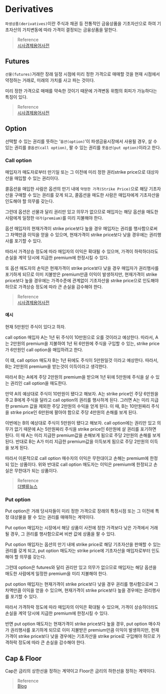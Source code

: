 # Derivatives
`파생상품(derivatives)`이란 주식과 채권 등 전통적인 금융상품을 기초자산으로 하여 기초자산의 가치변동에 따라 가격이 결정되는 금융상품을 말한다.

> Reference  
> [시사경제용어사전](https://www.moef.go.kr/sisa/dictionary/detail?idx=2718)

## Futures
`선물(futures)`거래란 장래 일정 시점에 미리 정한 가격으로 매매할 것을 현재 시점에서 약정하는 거래로, 미래의 가치를 사고 파는 것이다.

미리 정한 가격으로 매매를 약속한 것이기 때문에 가격변동 위험의 회피가 가능하다는 특징이 있다.

> Reference  
> [시사경제용어사전](https://www.moef.go.kr/sisa/dictionary/detail?idx=1437)

## Option
선택할 수 있는 권리를 뜻하는 ‘`옵션(option)`’이 파생금융시장에서 사용될 경우, 살 수 있는 권리를 `콜옵션(call option)`, 팔 수 있는 권리를 `풋옵션(put option)`이라고 한다.

### Call option
매입자가 매도자로부터 만기일 또는 그 이전에 미리 정한 권리strike price으로 대상자산을 매입할 수 있는 권리이다. 

콜옵션을 매입한 사람은 옵션의 만기 내에 `약정한 가격(Strike Price)`으로 해당 기초자산을 구매할 수 있는 권리를 갖게 되고, 콜옵션을 매도한 사람은 매입자에게 기초자산을 인도해야 할 의무를 갖는다. 

그런데 옵션은 선물과 달리 권리만 있고 의무가 없으므로 매입자는 해당 옵션을 매도한 사람에게 일정한 `대가(premium)`를 미리 지불해야 한다. 

옵션 매입자의 현재가격이 strike price보다 높을 경우 매입자는 권리를 행사함으로써 그 차액만큼 이익을 얻을 수 있으며, 현재가격이 strike price보다 낮을 경우에는 권리행사를 포기할 수 있다. 

따라서 가격상승 정도에 따라 매입자의 이익은 확대될 수 있으며, 가격이 하락하더라도 손실을 계약 당시에 지급한 premium에 한정시킬 수 있다. 

또 옵션 매도자의 손익은 현재가격이 strike price보다 낮을 경우 매입자가 권리행사를 포기하게 되므로 이미 지불받은 premium만큼 이익이 발생하지만, 현재가격이 strike price보다 높을 경우에는 가격수준에 관계없이 기초자산을 strike price으로 인도해야 하므로 가격상승 정도에 따라 큰 손실을 감수해야 한다.

> Reference  
> [시사경제용어사전](https://www.moef.go.kr/sisa/dictionary/detail?idx=2583)

#### 예시
현재 5만원인 주식이 있다고 하자.

call option 매입자 A는 1년 뒤 주식이 10만원으로 오를 것이라고 예상한다. 따라서, A는 2만원의 premium을 지불하여 1년 뒤 6만원에 주식을 구입할 수 있는, strike price가 6만원인 call option을 매입하려고 한다.

이 떄, call option 매도자 B는 1년 뒤에도 주식이 5만원일것 이라고 예상한다. 따라서, B는 2만원의 premium을 받는것이 이득이라고 생각한다. 

따라서 B는 A에게 주당 2만원의 premium을 받으며 1년 뒤에 5만원에 주식을 살 수 있는 권리인 call option을 매도한다.

만약 A의 예상대로 주식이 10만원이 됐다고 해보자. A는 strike price인 주당 6만원을 주고 B에게 주식을 달라고 call option의 권리를 행사하게 된다. 그러면 A는 미리 지급한 premium 값을 제외한 주당 2만원의 수익을 얻게 된다. 이 때, B는 10만원짜리 주식을 strike price인 6만원에 팔아야 함으로 주당 4만원의 손해를 보게 된다. 

이번에는 B의 예상대로 주식이 5만원이 됐다고 해보자. call option에는 권리만 있고 의무가 없기 때문에 A는 5만원짜리 주식을 strike price인 6만원에 살 권리를 포기하면 된다. 이 때 A는 미리 지급한 premium값을 손해보게 됨으로 주당 2만원의 손해를 보게 된다. 반대로 B는 A가 미리 지급한 premium값을 이득보게 됨으로 주당 2만원의 이득을 보게 된다.

따라서 이론적으로 call option 매수자의 이익은 무한대이고 손해는 premium에 한정되 있는 상품이다. 위와 반대로 call option 매도자는 이익은 premium에 한정되고 손실은 무한대가 되는 상품이다. 

> Reference  
> [더밸류뉴스](http://www.thevaluenews.co.kr/news/view.php?idx=4017&mcode=msub1)  

### Put option
Put option은 거래 당사자들이 미리 정한 가격으로 장래의 특정시점 또는 그 이전에 특정 대상물을 팔 수 있는 권리를 매매하는 계약이다. 

Put option 매입자는 시장에서 해당 상품이 사전에 정한 가격보다 낮은 가격에서 거래될 경우, 그 권리를 행사함으로써 비싼 값에 상품을 팔 수 있다. 

Put option 매입자는 옵션의 만기 내에 strike price로 해당 기초자산을 판매할 수 있는 권리를 갖게 되고, put option 매도자는 strike price에 기초자산을 매입자로부터 인도해야 할 의무를 갖는다. 

그런데 option은 futures와 달리 권리만 있고 의무가 없으므로 매입자는 해당 옵션을 매도한 사람에게 일정한 premium을 미리 지불해야 한다. 

put option 매입자는 현재가격이 strike price보다 낮을 경우 권리를 행사함으로써 그 차액만큼 이익을 얻을 수 있으며, 현재가격이 strike price보다 높을 경우에는 권리행사를 포기할 수 있다. 

따라서 가격하락 정도에 따라 매입자의 이익은 확대될 수 있으며, 가격이 상승하더라도 손실을 계약 당시에 지급한 premium에 한정시킬 수 있다. 

반면 put option 매도자는 현재가격이 strike price보다 높을 경우, put option 매수자가 권리행사를 포기하게 되므로 이미 지불받은 premium만큼 이익이 발생하지만, 현재가격이 strike price보다 낮을 경우에는 기초자산을 strike price로 구입해야 하므로 가격하락 정도에 따라 큰 손실을 감수해야 한다.

## Cap & Floor

Cap은 금리의 상한선을 정하는 계약이고 Floor은 금리의 하한선을 정하는 계약이다.

> Reference  
> [Blog](https://m.blog.naver.com/playmobile1/221909855416)